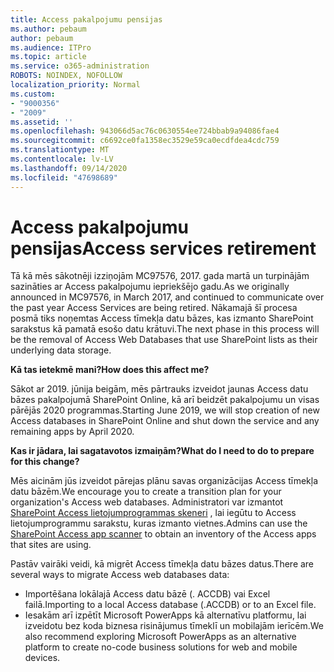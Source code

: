 ```yaml
---
title: Access pakalpojumu pensijas
ms.author: pebaum
author: pebaum
ms.audience: ITPro
ms.topic: article
ms.service: o365-administration
ROBOTS: NOINDEX, NOFOLLOW
localization_priority: Normal
ms.custom:
- "9000356"
- "2009"
ms.assetid: ''
ms.openlocfilehash: 943066d5ac76c0630554ee724bbab9a94086fae4
ms.sourcegitcommit: c6692ce0fa1358ec3529e59ca0ecdfdea4cdc759
ms.translationtype: MT
ms.contentlocale: lv-LV
ms.lasthandoff: 09/14/2020
ms.locfileid: "47698689"
---
```

# <a name="access-services-retirement"></a><span data-ttu-id="edb17-102">Access pakalpojumu pensijas</span><span class="sxs-lookup"><span data-stu-id="edb17-102">Access services retirement</span></span>

<span data-ttu-id="edb17-103">Tā kā mēs sākotnēji izziņojām MC97576, 2017. gada martā un turpinājām sazināties ar Access pakalpojumu iepriekšējo gadu.</span><span class="sxs-lookup"><span data-stu-id="edb17-103">As we originally announced in MC97576, in March 2017, and continued to communicate over the past year Access Services are being retired.</span></span> <span data-ttu-id="edb17-104">Nākamajā šī procesa posmā tiks noņemtas Access tīmekļa datu bāzes, kas izmanto SharePoint sarakstus kā pamatā esošo datu krātuvi.</span><span class="sxs-lookup"><span data-stu-id="edb17-104">The next phase in this process will be the removal of Access Web Databases that use SharePoint lists as their underlying data storage.</span></span>

<span data-ttu-id="edb17-105">**Kā tas ietekmē mani?**</span><span class="sxs-lookup"><span data-stu-id="edb17-105">**How does this affect me?**</span></span>

<span data-ttu-id="edb17-106">Sākot ar 2019. jūnija beigām, mēs pārtrauks izveidot jaunas Access datu bāzes pakalpojumā SharePoint Online, kā arī beidzēt pakalpojumu un visas pārējās 2020 programmas.</span><span class="sxs-lookup"><span data-stu-id="edb17-106">Starting June 2019, we will stop creation of new Access databases in SharePoint Online and shut down the service and any remaining apps by April 2020.</span></span>

<span data-ttu-id="edb17-107">**Kas ir jādara, lai sagatavotos izmaiņām?**</span><span class="sxs-lookup"><span data-stu-id="edb17-107">**What do I need to do to prepare for this change?**</span></span>

<span data-ttu-id="edb17-108">Mēs aicinām jūs izveidot pārejas plānu savas organizācijas Access tīmekļa datu bāzēm.</span><span class="sxs-lookup"><span data-stu-id="edb17-108">We encourage you to create a transition plan for your organization's Access web databases.</span></span> <span data-ttu-id="edb17-109">Administratori var izmantot [SharePoint Access lietojumprogrammas skeneri](https://github.com/SharePoint/PnP-Tools/tree/master/Solutions/SharePoint.AccessApp.Scanner) , lai iegūtu to Access lietojumprogrammu sarakstu, kuras izmanto vietnes.</span><span class="sxs-lookup"><span data-stu-id="edb17-109">Admins can use the [SharePoint Access app scanner](https://github.com/SharePoint/PnP-Tools/tree/master/Solutions/SharePoint.AccessApp.Scanner) to obtain an inventory of the Access apps that sites are using.</span></span>

<span data-ttu-id="edb17-110">Pastāv vairāki veidi, kā migrēt Access tīmekļa datu bāzes datus.</span><span class="sxs-lookup"><span data-stu-id="edb17-110">There are several ways to migrate Access web databases data:</span></span>

- <span data-ttu-id="edb17-111">Importēšana lokālajā Access datu bāzē (. ACCDB) vai Excel failā.</span><span class="sxs-lookup"><span data-stu-id="edb17-111">Importing to a local Access database (.ACCDB) or to an Excel file.</span></span>
- <span data-ttu-id="edb17-112">Iesakām arī izpētīt Microsoft PowerApps kā alternatīvu platformu, lai izveidotu bez koda biznesa risinājumus tīmeklī un mobilajām ierīcēm.</span><span class="sxs-lookup"><span data-stu-id="edb17-112">We also recommend exploring Microsoft PowerApps as an alternative platform to create no-code business solutions for web and mobile devices.</span></span>